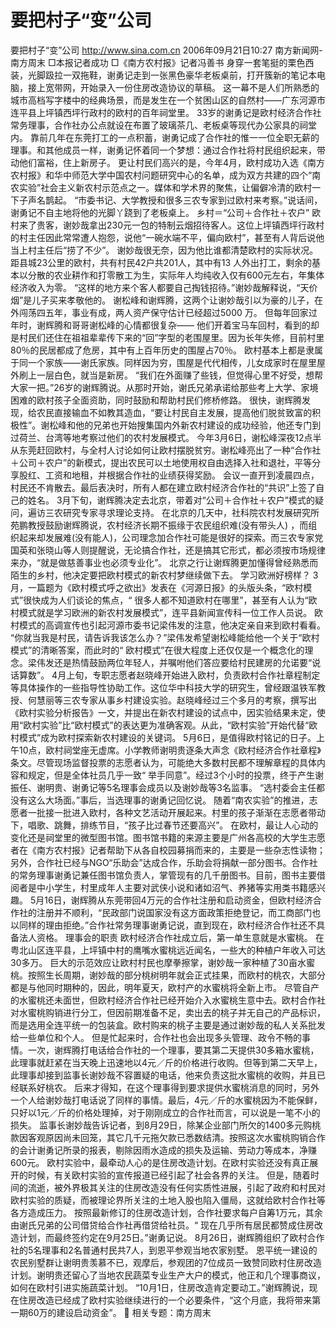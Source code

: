 # 要把村子“变”公司

要把村子“变”公司
http://www.sina.com.cn 2006年09月21日10:27 南方新闻网-南方周末
□本报记者成功
□《南方农村报》记者冯善书
身穿一套笔挺的栗色西装，光脚趿拉一双拖鞋，谢勇记走到一张黑色豪华老板桌前，打开簇新的笔记本电脑，接上宽带网，开始录入一份住房改造协议的草稿。
这一幕不是人们所熟悉的城市高档写字楼中的经典场景，而是发生在一个贫困山区的自然村——广东河源市连平县上坪镇西坪行政村的欧村的百年祠堂里。
33岁的谢勇记是欧村经济合作社常务理事，合作社办公点就设在布置了玻璃茶几、老板桌等现代办公家具的祠堂内。
靠前几年在东莞打工的一点积蓄，谢勇记成了合作社的惟一一位全职无薪的理事。和其他成员一样，谢勇记怀着同一个梦想：通过合作社将村民组织起来，带动他们富裕，住上新房子。
更让村民们高兴的是，今年4月，欧村成功入选《南方农村报》和华中师范大学中国农村问题研究中心的名单，成为双方共建的四个“南农实验”社会主义新农村示范点之一。媒体和学术界的聚焦，让偏僻冷清的欧村一下子声名鹊起。
“市委书记、大学教授和很多三农专家到过欧村来考察。”说话间，谢勇记不自主地将他的光脚丫跷到了老板桌上。
乡村＝“公司＋合作社＋农户”
欧村来了贵客，谢妙哉拿出230元一包的特制云烟招待客人。这位上坪镇西坪行政村的村主任因此常常遭人抱怨，说他“一碗水端不平，偏向欧村”，甚至有人背后说他当上村主任后“捞了不少”。
谢妙哉很无奈，因为他比谁都清楚欧村的实际状况。距县城23公里的欧村，共有村民42户共201人，其中有13 人外出打工，剩余的基本以分散的农业耕作和打零散工为生，实际年人均纯收入仅有600元左右，年集体经济收入为零。
“这样的地方来个客人都要自己掏钱招待。”谢妙哉解释说，“天价烟”是儿子买来孝敬他的。
谢松峰和谢辉腾，这两个让谢妙哉引以为豪的儿子，在外闯荡四五年，事业有成，两人资产保守估计已经超过5000 万。
但每年回家过年时，谢辉腾和哥哥谢松峰的心情都很复杂——
他们开着宝马车回村，看到的却是村民们还住在祖祖辈辈传下来的“回”字型的老围屋里。因为长年失修，目前村里 80％的民居都成了危房，其中有上百年历史的围屋占70％。
欧村基本上都是隶属于同一个家族——谢氏家族。同样因为穷，围屋是代代相传，儿女成家时在屋里屋外刷上一层白色，就当是新房。
“我们在外面赚了些钱，但觉得心里不好受，想帮大家一把。”26岁的谢辉腾说。从那时开始，谢氏兄弟承诺给那些考上大学、家境困难的欧村孩子全面资助，同时鼓励和帮助村民们修桥修路。
很快，谢辉腾发现，给农民直接输血不如教其造血，“要让村民自主发展，提高他们脱贫致富的积极性”。谢松峰和他的兄弟也开始搜集国内外新农村建设的成功经验，他还专门到过荷兰、台湾等地考察过他们的农村发展模式。
今年3月6日，谢松峰深夜12点半从东莞赶回欧村，与全村人讨论如何让欧村摆脱贫穷。谢松峰亮出了一种“合作社＋公司＋农户”的新模式，提出农民可以土地使用权自由选择入社和退社，平等分享股红、工资和地租，并根据合作社的业绩获得奖励。
会议一直开到凌晨四点，村民还不肯散去。最后表决时，所有人都在建立欧村经济合作社的“共识”上签了自己的姓名。
3月下旬，谢辉腾决定去北京，带着对“公司＋合作社＋农户”模式的疑问，遍访三农研究专家寻求理论支持。
在北京的几天中，社科院农村发展研究所苑鹏教授鼓励谢辉腾说，农村经济长期不振缘于农民组织难(没有带头人) ，而组织起来却发展难(没有能人)，公司理念加合作社可能是很好的探索。而三农专家党国英和张晓山等人则提醒说，无论搞合作社，还是搞其它形式，都必须按市场规律来办，“就是做慈善事业也必须专业化”。
北京之行让谢辉腾更加懂得曾经熟悉而陌生的乡村，他决定要把欧村模式的新农村梦继续做下去。
学习欧洲好榜样？
3月，一篇题为《欧村模式呼之欲出》发表在《河源日报》的头版头条，“欧村模式”很快成为人们谈论的焦点，“ 很多人都不知道欧村在哪里”，甚至有人认为“欧村模式就是学习欧洲的新农村发展模式”，连平县新闻宣传科一位工作人员说。
欧村模式的高调宣传也引起河源市委书记梁伟发的注意，他决定亲自来到欧村看看。
“你就当我是村民，请告诉我该怎么办？”梁伟发希望谢松峰能给他一个关于“欧村模式”的清晰答案，而此时的“ 欧村模式”在很大程度上还仅仅是一个概念化的理念。梁伟发还是热情鼓励两位年轻人，并嘱咐他们答应要给村民建房的允诺要“说话算数”。
4月上旬，专职志愿者赵晓峰开始进入欧村，负责欧村合作社章程制定等具体操作的一些指导性协助工作。这位华中科技大学的研究生，曾经跟温铁军教授、何慧丽等三农专家从事乡村建设实验。赵晓峰经过三个多月的考察，撰写出《欧村实验分析报告》一文，并提出在新农村建设的试点中，因实验结果未定，使用“欧村实验”比“欧村模式”的表达更为准确客观。从此，“欧村实验”开始代替“欧村模式”成为欧村探索新农村建设的关键词。
5月6日，是值得欧村铭记的日子。上午10点，欧村祠堂座无虚席。小学教师谢明贵逐条大声念《欧村经济合作社章程》条文。尽管现场监督投票的志愿者认为，可能绝大多数村民都不理解章程的具体内容和规定，但是全体社员几乎一致“ 举手同意”。经过3个小时的投票，终于产生谢振任、谢明贵、谢勇记等5名理事会成员以及谢妙哉等3名监事。
“选村委会主任都没有这么大场面。”事后，当选理事的谢勇记回忆说。
随着“南农实验”的推进，志愿者一批接一批进入欧村，各种文艺活动开展起来。村里的孩子渐渐在志愿者带动下，唱歌、跳舞，排练节目，“孩子比过春节还要高兴”。
在欧村，最让人心动的变化还是祠堂里的微型图书馆。图书馆书籍的来源主要是广州各高校的大学生志愿者在《南方农村报》记者帮助下从各自校园募捐而来的，主要是一些杂志性读物；另外，合作社已经与NGO“乐助会”达成合作，乐助会将捐献一部分图书。合作社的常务理事谢勇记兼任图书馆负责人，掌管现有的几千册图书。目前，图书主要借阅者是中小学生，村里成年人主要对武侠小说和诸如沼气、养猪等实用类书籍感兴趣。
5月16日，谢辉腾从东莞带回4万元的合作社注册和启动资金，但欧村经济合作社的注册并不顺利，“民政部门说国家没有这方面政策拒绝登记，而工商部门也以同样的理由拒绝。”合作社常务理事谢勇记说，直到现在，欧村经济合作社还不具备法人资格。
理事会的职责
欧村经济合作社成立后，第一单生意就是水蜜桃。
在粤北山区连平县，上坪镇中村的鹰嘴水蜜桃远近闻名，一些大的种植户年收入可达30多万。
巨大的示范效应让欧村村民也摩拳擦掌，谢妙哉一家种植了30亩水蜜桃。按照生长周期，谢妙哉的部分桃树明年就会正式挂果，而欧村的桃农，大部分都是与他同时期种的，因此，明年夏天，欧村产的水蜜桃将全新上市。
尽管自产的水蜜桃还未面世，但欧村经济合作社已经开始介入水蜜桃生意中去。欧村合作社对水蜜桃购销进行分工，但因前期准备不足，卖出去的桃子并无自己的产品标识，而是选用全连平统一的包装盒。欧村购来的桃子主要是通过谢妙哉的私人关系批发给一些单位和个人。
但是忙起来时，合作社也会出现多头管理、政令不畅的事情。一次，谢辉腾打电话给合作社的一个理事，要其第二天提供30多箱水蜜桃，此理事就赶紧在当天晚上迅速地以4元／斤的价格进行收购。但等到第二天早上，此理事却接到监事长谢妙哉不容置疑的电话，他来负责这批水蜜桃的收购，并且已经联系好桃农。
后来才得知，在这个理事得到要求提供水蜜桃消息的同时，另外一个人给谢妙哉打电话说了同样的事情。最后，4元／斤的水蜜桃因为不能保鲜，只好以1元／斤的价格处理掉，对于刚刚成立的合作社而言，可以说是一笔不小的损失。
监事长谢妙哉告诉记者，到8月29日，除某企业部门所欠的1400多元购桃款因客观原因尚未回笼，其它几千元拖欠款已悉数结清。按照这次水蜜桃购销合作的会计谢勇记所录的报表，剔除因雨水造成的损失及运输、劳动力等成本，净赚 600元。
欧村实验中，最牵动人心的是住房改造计划。在欧村实验还没有真正展开的时候，有关欧村实验的宣传报道已经引起了社会各界的关注。
但是，随着时间的流逝，被外界极其关注的住房改造没有任何实质性进展，引起了政府和村民对欧村实验的质疑，而被理论界所关注的土地入股也陷入僵局，这就给欧村合作社等各方造成压力。
按照最新修订的住房改造计划，合作社要求每户自筹1万元，其余由谢氏兄弟的公司借贷给合作社再借贷给社员。“ 现在几乎所有居民都赞成住房改造计划，而最终签约定在9月25日。”谢勇记说。
8月26日，谢辉腾组织了欧村合作社的5名理事和2名普通村民共7人，到恩平参观当地农家别墅。
恩平统一建设的农民别墅群让谢明贵羡慕不已，观摩后，参观团的7位成员一致赞同欧村住房改造计划。谢明贵还留心了当地农民蔬菜专业生产大户的模式，他正和几个理事商议，如何在欧村引进实施蔬菜计划。
“10月1日，住房改造肯定要动工。”谢辉腾说，现在住房改造已经成了欧村实验继续进行的一个必要条件，“这个月底，我将带来第一期60万的建设启动资金”。

相关专题：南方周末 

